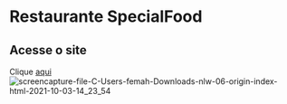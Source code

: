 # Restaurante SpecialFood

## Acesse o site
Clique [aqui](https://fernandamakihirose.github.io/specialfood/)
![screencapture-file-C-Users-femah-Downloads-nlw-06-origin-index-html-2021-10-03-14_23_54](https://user-images.githubusercontent.com/72028645/135764789-6451515f-b357-460d-b586-141d4af8ed54.png)
